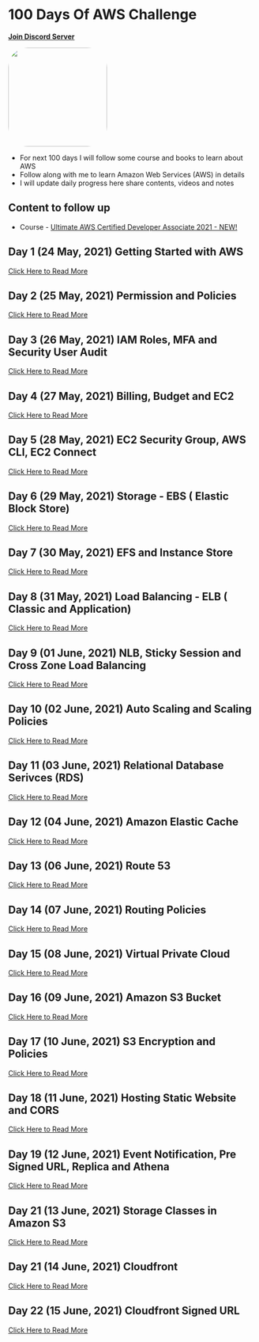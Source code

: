# 100 Days Of AWS Challenge
**[Join Discord Server](https://discord.gg/neuKDrJ)**

<a href="https://www.youtube.com/watch?v=77XaHwNxH68">
<img src="https://i3.ytimg.com/vi/77XaHwNxH68/hqdefault.jpg" align="center" width="200" style="border-radius:40px" />
</a>

- For next 100 days I will follow some course and books to learn about AWS
- Follow along with me to learn Amazon Web Services (AWS) in details
- I will update daily progress here share contents, videos and notes

## Content to follow up
- Course - [Ultimate AWS Certified Developer Associate 2021 - NEW!](https://www.udemy.com/course/aws-certified-developer-associate-dva-c01/)


## Day 1 (24 May, 2021) Getting Started with AWS
[Click Here to Read More](/Day-001-100DaysOfAWS.md)

## Day 2 (25 May, 2021) Permission and Policies
[Click Here to Read More](/Day-002-100DaysOfAWS.md)

## Day 3 (26 May, 2021) IAM Roles, MFA and Security User Audit
[Click Here to Read More](/Day-003-100DaysOfAWS.md)

## Day 4 (27 May, 2021) Billing, Budget and EC2
[Click Here to Read More](/Day-004-100DaysOfAWS.md)

## Day 5 (28 May, 2021) EC2 Security Group, AWS CLI, EC2 Connect
[Click Here to Read More](/Day-005-100DaysOfAWS.md)

## Day 6 (29 May, 2021) Storage - EBS ( Elastic Block Store)
[Click Here to Read More](/Day-006-100DaysOfAWS.md)

## Day 7 (30 May, 2021) EFS and Instance Store
[Click Here to Read More](/Day-007-100DaysOfAWS.md)

## Day 8 (31 May, 2021) Load Balancing - ELB ( Classic and Application)
[Click Here to Read More](/Day-008-100DaysOfAWS.md)

## Day 9 (01 June, 2021) NLB, Sticky Session and Cross Zone Load Balancing
[Click Here to Read More](/Day-009-100DaysOfAWS.md)

## Day 10 (02 June, 2021) Auto Scaling and Scaling Policies
[Click Here to Read More](/Day-010-100DaysOfAWS.md)

## Day 11 (03 June, 2021) Relational Database Serivces (RDS)
[Click Here to Read More](/Day-011-100DaysOfAWS.md)

## Day 12 (04 June, 2021) Amazon Elastic Cache
[Click Here to Read More](/Day-012-100DaysOfAWS.md)

## Day 13 (06 June, 2021) Route 53
[Click Here to Read More](/Day-013-100DaysOfAWS.md)

## Day 14 (07 June, 2021) Routing Policies
[Click Here to Read More](/Day-014-100DaysOfAWS.md)

## Day 15 (08 June, 2021) Virtual Private Cloud
[Click Here to Read More](/Day-015-100DaysOfAWS.md)

## Day 16 (09 June, 2021) Amazon S3 Bucket
[Click Here to Read More](/Day-016-100DaysOfAWS.md)

## Day 17 (10 June, 2021) S3 Encryption and Policies
[Click Here to Read More](/Day-017-100DaysOfAWS.md)

## Day 18 (11 June, 2021) Hosting Static Website and CORS
[Click Here to Read More](/Day-018-100DaysOfAWS.md)

## Day 19 (12 June, 2021) Event Notification, Pre Signed URL, Replica and Athena
[Click Here to Read More](/Day-019-100DaysOfAWS.md)

## Day 21 (13 June, 2021) Storage Classes in Amazon S3
[Click Here to Read More](/Day-020-100DaysOfAWS.md)

## Day 21 (14 June, 2021) Cloudfront
[Click Here to Read More](/Day-021-100DaysOfAWS.md)

## Day 22 (15 June, 2021) Cloudfront Signed URL
[Click Here to Read More](/Day-021-100DaysOfAWS.md)

